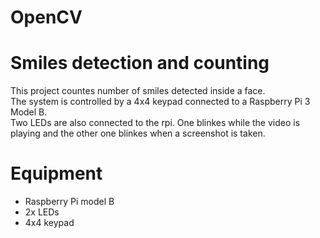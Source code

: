 # OpenCV
# Smiles detection and counting  
This project countes number of smiles detected inside a face.  
The system is controlled by a 4x4 keypad connected to a Raspberry Pi 3 Model B.  
Two LEDs are also connected to the rpi. One blinkes while the video is playing and the other one blinkes when a screenshot is taken.    

# Equipment
- Raspberry Pi model B  
- 2x LEDs  
- 4x4 keypad  

